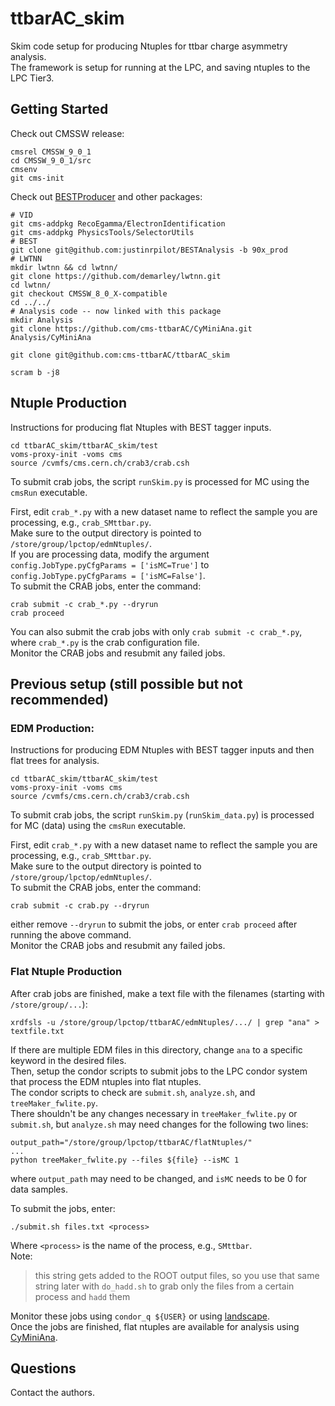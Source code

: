 # ttbarAC_skim

Skim code setup for producing Ntuples for ttbar charge asymmetry analysis.  
The framework is setup for running at the LPC, and saving ntuples to the LPC Tier3.


## Getting Started

Check out CMSSW release:
```
cmsrel CMSSW_9_0_1
cd CMSSW_9_0_1/src
cmsenv
git cms-init
```

Check out [BESTProducer](https://github.com/justinrpilot/BESTAnalysis) and other packages:
```
# VID
git cms-addpkg RecoEgamma/ElectronIdentification
git cms-addpkg PhysicsTools/SelectorUtils
# BEST 
git clone git@github.com:justinrpilot/BESTAnalysis -b 90x_prod
# LWTNN
mkdir lwtnn && cd lwtnn/
git clone https://github.com/demarley/lwtnn.git
cd lwtnn/
git checkout CMSSW_8_0_X-compatible
cd ../../
# Analysis code -- now linked with this package
mkdir Analysis
git clone https://github.com/cms-ttbarAC/CyMiniAna.git Analysis/CyMiniAna

git clone git@github.com:cms-ttbarAC/ttbarAC_skim

scram b -j8
```

## Ntuple Production

Instructions for producing flat Ntuples with BEST tagger inputs.

```
cd ttbarAC_skim/ttbarAC_skim/test
voms-proxy-init -voms cms
source /cvmfs/cms.cern.ch/crab3/crab.csh
```

To submit crab jobs, the script `runSkim.py` is processed for MC using the `cmsRun` executable.

First, edit `crab_*.py` with a new dataset name to reflect the sample you are processing, e.g., `crab_SMttbar.py`.  
Make sure to the output directory is pointed to `/store/group/lpctop/edmNtuples/`.  
If you are processing data, modify the argument `config.JobType.pyCfgParams = ['isMC=True']` to `config.JobType.pyCfgParams = ['isMC=False']`.  
To submit the CRAB jobs, enter the command:
```
crab submit -c crab_*.py --dryrun
crab proceed
```
You can also submit the crab jobs with only `crab submit -c crab_*.py`, where `crab_*.py` is the crab configuration file.  
Monitor the CRAB jobs and resubmit any failed jobs.


## Previous setup (still possible but not recommended)

### EDM Production:

Instructions for producing EDM Ntuples with BEST tagger inputs and then flat trees for analysis.

```
cd ttbarAC_skim/ttbarAC_skim/test
voms-proxy-init -voms cms
source /cvmfs/cms.cern.ch/crab3/crab.csh
```

To submit crab jobs, the script `runSkim.py` (`runSkim_data.py`) is processed for MC (data) using the `cmsRun` executable.

First, edit `crab_*.py` with a new dataset name to reflect the sample you are processing, e.g., `crab_SMttbar.py`.  
Make sure to the output directory is pointed to `/store/group/lpctop/edmNtuples/`.  
To submit the CRAB jobs, enter the command:
```
crab submit -c crab.py --dryrun
```
either remove `--dryrun` to submit the jobs, or enter `crab proceed` after running the above command.  
Monitor the CRAB jobs and resubmit any failed jobs.


### Flat Ntuple Production

After crab jobs are finished, make a text file with the filenames (starting with `/store/group/...`):

```
xrdfsls -u /store/group/lpctop/ttbarAC/edmNtuples/.../ | grep "ana" > textfile.txt
```
If there are multiple EDM files in this directory, change `ana` to a specific keyword in the desired files.  
Then, setup the condor scripts to submit jobs to the LPC condor system that process the EDM ntuples into flat ntuples.  
The condor scripts to check are `submit.sh`, `analyze.sh`, and `treeMaker_fwlite.py`.  
There shouldn't be any changes necessary in `treeMaker_fwlite.py` or `submit.sh`, but `analyze.sh` may need changes for the following two lines:
```
output_path="/store/group/lpctop/ttbarAC/flatNtuples/"
...
python treeMaker_fwlite.py --files ${file} --isMC 1
```
where `output_path` may need to be changed, and `isMC` needs to be 0 for data samples.  

To submit the jobs, enter:

```
./submit.sh files.txt <process>
```

Where `<process>` is the name of the process, e.g., `SMttbar`.  
Note: 
> this string gets added to the ROOT output files, 
> so you use that same string later with `do_hadd.sh` 
> to grab only the files from a certain process and `hadd` them

Monitor these jobs using `condor_q ${USER}` or using [landscape](https://landscape.fnal.gov/lpc/dashboard/db/lpc-summary?orgId=1).  
Once the jobs are finished, flat ntuples are available for analysis using [CyMiniAna](https://github.com/cms-ttbarAC/CyMiniAna).

## Questions
Contact the authors.
